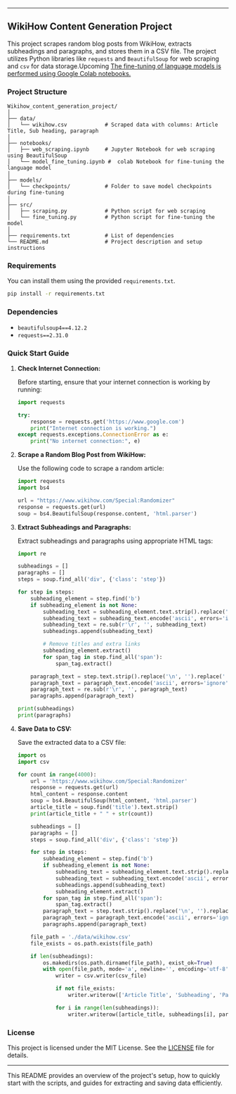 
---

## WikiHow Content Generation Project

This project scrapes random blog posts from WikiHow, extracts subheadings and paragraphs, and stores them in a CSV file. The project utilizes Python libraries like `requests` and `BeautifulSoup` for web scraping and `csv` for data storage.Upcoming [ The fine-tuning of language models is performed using Google Colab notebooks.](./README-Section-2.md)

### Project Structure

```
Wikihow_content_generation_project/
│
├── data/
│   └── wikihow.csv            # Scraped data with columns: Article Title, Sub heading, paragraph
│
├── notebooks/
│   ├── web_scraping.ipynb     # Jupyter Notebook for web scraping using BeautifulSoup
│   └── model_fine_tuning.ipynb #  colab Notebook for fine-tuning the language model
│
├── models/
│   └── checkpoints/           # Folder to save model checkpoints during fine-tuning
│
├── src/
│   ├── scraping.py            # Python script for web scraping
│   └── fine_tuning.py         # Python script for fine-tuning the model
│
├── requirements.txt           # List of dependencies
└── README.md                  # Project description and setup instructions
```

### Requirements

You can install them using the provided `requirements.txt`.

```bash
pip install -r requirements.txt
```

### Dependencies

- `beautifulsoup4==4.12.2`
- `requests==2.31.0`

### Quick Start Guide

1. **Check Internet Connection:**

   Before starting, ensure that your internet connection is working by running:

   ```python
   import requests

   try:
       response = requests.get('https://www.google.com')
       print("Internet connection is working.")
   except requests.exceptions.ConnectionError as e:
       print("No internet connection:", e)
   ```

2. **Scrape a Random Blog Post from WikiHow:**

   Use the following code to scrape a random article:

   ```python
   import requests
   import bs4

   url = "https://www.wikihow.com/Special:Randomizer"
   response = requests.get(url)
   soup = bs4.BeautifulSoup(response.content, 'html.parser')
   ```

3. **Extract Subheadings and Paragraphs:**

   Extract subheadings and paragraphs using appropriate HTML tags:

   ```python
   import re

   subheadings = []
   paragraphs = []
   steps = soup.find_all('div', {'class': 'step'})

   for step in steps:
       subheading_element = step.find('b')
       if subheading_element is not None:
           subheading_text = subheading_element.text.strip().replace('\n', '')
           subheading_text = subheading_text.encode('ascii', errors='ignore').decode()
           subheading_text = re.sub(r'\r', '', subheading_text)
           subheadings.append(subheading_text)

           # Remove titles and extra links
           subheading_element.extract()
           for span_tag in step.find_all('span'):
               span_tag.extract()

       paragraph_text = step.text.strip().replace('\n', '').replace('  ', ' ')
       paragraph_text = paragraph_text.encode('ascii', errors='ignore').decode()
       paragraph_text = re.sub(r'\r', '', paragraph_text)
       paragraphs.append(paragraph_text)

   print(subheadings)
   print(paragraphs)
   ```

4. **Save Data to CSV:**

   Save the extracted data to a CSV file:

   ```python
   import os
   import csv

   for count in range(4000):
       url = 'https://www.wikihow.com/Special:Randomizer'
       response = requests.get(url)
       html_content = response.content
       soup = bs4.BeautifulSoup(html_content, 'html.parser')
       article_title = soup.find('title').text.strip()
       print(article_title + " " + str(count))

       subheadings = []
       paragraphs = []
       steps = soup.find_all('div', {'class': 'step'})

       for step in steps:
           subheading_element = step.find('b')
           if subheading_element is not None:
               subheading_text = subheading_element.text.strip().replace('\n', '')
               subheading_text = subheading_text.encode('ascii', errors='ignore').decode()
               subheadings.append(subheading_text)
               subheading_element.extract()
           for span_tag in step.find_all('span'):
               span_tag.extract()
           paragraph_text = step.text.strip().replace('\n', '').replace('  ', ' ')
           paragraph_text = paragraph_text.encode('ascii', errors='ignore').decode()
           paragraphs.append(paragraph_text)

       file_path = './data/wikihow.csv'
       file_exists = os.path.exists(file_path)

       if len(subheadings):
           os.makedirs(os.path.dirname(file_path), exist_ok=True)
           with open(file_path, mode='a', newline='', encoding='utf-8') as csv_file:
               writer = csv.writer(csv_file)

               if not file_exists:
                   writer.writerow(['Article Title', 'Subheading', 'Paragraph'])

               for i in range(len(subheadings)):
                   writer.writerow([article_title, subheadings[i], paragraphs[i]])
   ```

### License

This project is licensed under the MIT License. See the [LICENSE](../LICENSE) file for details.

---

This README provides an overview of the project's setup, how to quickly start with the scripts, and guides for extracting and saving data efficiently.
